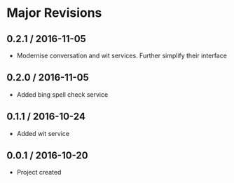 Major Revisions
===============

0.2.1 / 2016-11-05
------------------

-	Modernise conversation and wit services. Further simplify their interface


0.2.0 / 2016-11-05
------------------

-	Added bing spell check service


0.1.1 / 2016-10-24
------------------

-	Added wit service


0.0.1 / 2016-10-20
------------------

-	Project created
